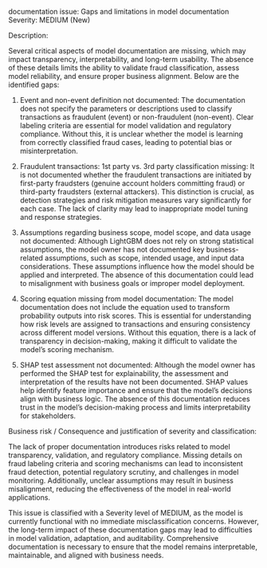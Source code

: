 
documentation issue: Gaps and limitations in model documentation
Severity: MEDIUM (New)

Description:

Several critical aspects of model documentation are missing, which may impact transparency, interpretability, and long-term usability. The absence of these details limits the ability to validate fraud classification, assess model reliability, and ensure proper business alignment. Below are the identified gaps:

1. Event and non-event definition not documented:
The documentation does not specify the parameters or descriptions used to classify transactions as fraudulent (event) or non-fraudulent (non-event). Clear labeling criteria are essential for model validation and regulatory compliance. Without this, it is unclear whether the model is learning from correctly classified fraud cases, leading to potential bias or misinterpretation.


2. Fraudulent transactions: 1st party vs. 3rd party classification missing:
It is not documented whether the fraudulent transactions are initiated by first-party fraudsters (genuine account holders committing fraud) or third-party fraudsters (external attackers). This distinction is crucial, as detection strategies and risk mitigation measures vary significantly for each case. The lack of clarity may lead to inappropriate model tuning and response strategies.


3. Assumptions regarding business scope, model scope, and data usage not documented:
Although LightGBM does not rely on strong statistical assumptions, the model owner has not documented key business-related assumptions, such as scope, intended usage, and input data considerations. These assumptions influence how the model should be applied and interpreted. The absence of this documentation could lead to misalignment with business goals or improper model deployment.


4. Scoring equation missing from model documentation:
The model documentation does not include the equation used to transform probability outputs into risk scores. This is essential for understanding how risk levels are assigned to transactions and ensuring consistency across different model versions. Without this equation, there is a lack of transparency in decision-making, making it difficult to validate the model’s scoring mechanism.


5. SHAP test assessment not documented:
Although the model owner has performed the SHAP test for explainability, the assessment and interpretation of the results have not been documented. SHAP values help identify feature importance and ensure that the model’s decisions align with business logic. The absence of this documentation reduces trust in the model’s decision-making process and limits interpretability for stakeholders.



Business risk / Consequence and justification of severity and classification:

The lack of proper documentation introduces risks related to model transparency, validation, and regulatory compliance. Missing details on fraud labeling criteria and scoring mechanisms can lead to inconsistent fraud detection, potential regulatory scrutiny, and challenges in model monitoring. Additionally, unclear assumptions may result in business misalignment, reducing the effectiveness of the model in real-world applications.

This issue is classified with a Severity level of MEDIUM, as the model is currently functional with no immediate misclassification concerns. However, the long-term impact of these documentation gaps may lead to difficulties in model validation, adaptation, and auditability. Comprehensive documentation is necessary to ensure that the model remains interpretable, maintainable, and aligned with business needs.

